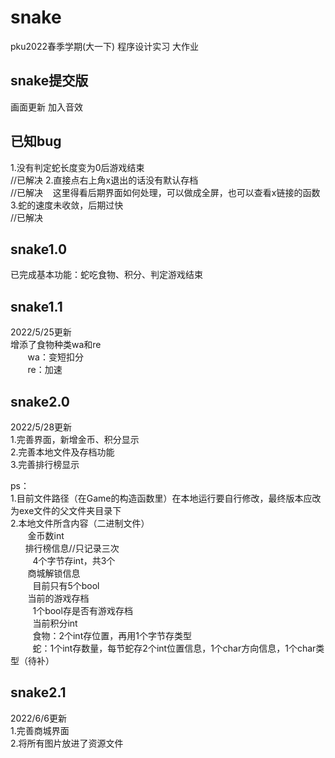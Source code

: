 # snake

  pku2022春季学期(大一下) 程序设计实习 大作业

## snake提交版
  画面更新
  加入音效

## 已知bug
  1.没有判定蛇长度变为0后游戏结束<br/>            //已解决
  2.直接点右上角x退出的话没有默认存档<br/>                //已解决
  &#160; &#160;这里得看后期界面如何处理，可以做成全屏，也可以查看x链接的函数
  3.蛇的速度未收敛，后期过快<br/>                 //已解决



## snake1.0
  已完成基本功能：蛇吃食物、积分、判定游戏结束
  
## snake1.1
  2022/5/25更新<br/>
  增添了食物种类wa和re<br/>
  &#160; &#160; &#160; &#160;wa：变短扣分<br/>
  &#160; &#160; &#160; &#160;re：加速<br/>

## snake2.0
  2022/5/28更新<br/>
  1.完善界面，新增金币、积分显示 <br/>
  2.完善本地文件及存档功能<br/>
  3.完善排行榜显示<br/>

  ps：<br/>
    1.目前文件路径（在Game的构造函数里）在本地运行要自行修改，最终版本应改为exe文件的父文件夹目录下<br/>
    2.本地文件所含内容（二进制文件）<br/>
      &#160; &#160; &#160; &#160;金币数int<br/>
      &#160;&#160; &#160; &#160;排行榜信息//只记录三次<br/>
      &#160;&#160;&#160; &#160; &#160; &#160;4个字节存int，共3个<br/>
      &#160; &#160; &#160; &#160;商城解锁信息<br/>
      &#160;&#160;&#160; &#160; &#160; &#160;目前只有5个bool<br/>
      &#160; &#160; &#160; &#160;当前的游戏存档<br/>
        &#160;&#160;&#160; &#160; &#160; &#160;1个bool存是否有游戏存档<br/>
        &#160;&#160;&#160; &#160; &#160; &#160;当前积分int<br/>
        &#160;&#160;&#160; &#160; &#160; &#160;食物：2个int存位置，再用1个字节存类型<br/>
        &#160;&#160;&#160; &#160; &#160; &#160;蛇：1个int存数量，每节蛇存2个int位置信息，1个char方向信息，1个char类型（待补）<br/>

## snake2.1
  2022/6/6更新<br/>
  1.完善商城界面<br/>
  2.将所有图片放进了资源文件<br/>
      